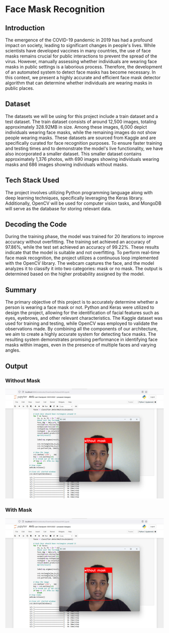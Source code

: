 # Face Mask Recognition

## Introduction
The emergence of the COVID-19 pandemic in 2019 has had a profound impact on society, leading to significant changes in people's lives. While scientists have developed vaccines in many countries, the use of face masks remains crucial for public interactions to prevent the spread of the virus. However, manually assessing whether individuals are wearing face masks in public settings is a laborious process. Therefore, the development of an automated system to detect face masks has become necessary. In this context, we present a highly accurate and efficient face mask detector algorithm that can determine whether individuals are wearing masks in public places.

## Dataset
The datasets we will be using for this project include a train dataset and a test dataset. The train dataset consists of around 12,500 images, totaling approximately 328.92MB in size. Among these images, 6,000 depict individuals wearing face masks, while the remaining images do not show people wearing masks. These datasets are sourced from Kaggle and are specifically curated for face recognition purposes. To ensure faster training and testing times and to demonstrate the model's live functionality, we have also incorporated a smaller dataset. This smaller dataset contains approximately 1,376 photos, with 690 images showing individuals wearing masks and 686 images showing individuals without masks.

## Tech Stack Used
The project involves utilizing Python programming language along with deep learning techniques, specifically leveraging the Keras library. Additionally, OpenCV will be used for computer vision tasks, and MongoDB will serve as the database for storing relevant data.

## Decoding the Code
During the training phase, the model was trained for 20 iterations to improve accuracy without overfitting. The training set achieved an accuracy of 97.86%, while the test set achieved an accuracy of 99.22%. These results indicate that the model is suitable and not overfitting. To perform real-time face mask recognition, the project utilizes a continuous loop implemented with the OpenCV library. The webcam captures the face, and the model analyzes it to classify it into two categories: mask or no mask. The output is determined based on the higher probability assigned by the model.

## Summary
The primary objective of this project is to accurately determine whether a person is wearing a face mask or not. Python and Keras were utilized to design the project, allowing for the identification of facial features such as eyes, eyebrows, and other relevant characteristics. The Kaggle dataset was used for training and testing, while OpenCV was employed to validate the observations made. By combining all the components of our architecture, we aim to create a highly accurate system for detecting face masks. The resulting system demonstrates promising performance in identifying face masks within images, even in the presence of multiple faces and varying angles.

## Output

### Without Mask

<img src="withoutmaskoutput.png">

### With Mask

<img src="withmaskouput.png">

